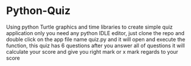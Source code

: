 # Python-Quiz
Using python Turtle graphics and time libraries to create simple quiz application only you need any python IDLE editor, just clone the repo and double click on the app file name quiz.py and it will open and execute the function, this quiz has 6 questions after you answer all of questions it will calculate your score and give you right mark or x mark regards to your score 
